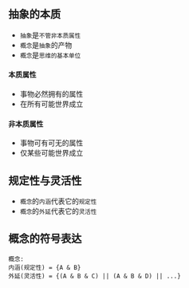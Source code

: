 ## 抽象的本质

- `抽象`是`不管非本质属性`
- `概念`是`抽象`的产物
- `概念`是`思维的基本单位`

#### 本质属性

- 事物必然拥有的属性
- 在所有可能世界成立

#### 非本质属性

- 事物可有可无的属性
- 仅某些可能世界成立

## 规定性与灵活性

- `概念`的`内涵`代表它的`规定性`
- `概念`的`外延`代表它的`灵活性`

## 概念的符号表达

```
概念:
内涵(规定性) = {A & B}
外延(灵活性) = {(A & B & C) || (A & B & D) || ...}
```
